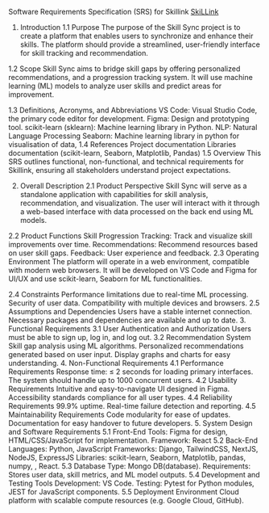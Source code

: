 Software Requirements Specification (SRS) for Skillink [SkiLLink](https://brilliant-froyo-62dd35.netlify.app/)

1. Introduction
1.1 Purpose
The purpose of the Skill Sync project is to create a platform that enables users to synchronize and enhance their skills. The platform should provide a streamlined, user-friendly interface for skill tracking and recommendation.

1.2 Scope
Skill Sync aims to bridge skill gaps by offering personalized recommendations,  and a progression tracking system. It will use machine learning (ML) models to analyze user skills and predict areas for improvement.

1.3 Definitions, Acronyms, and Abbreviations
VS Code: Visual Studio Code, the primary code editor for development.
Figma: Design and prototyping tool.
scikit-learn (sklearn): Machine learning library in Python.
NLP: Natural Language Processing
Seaborn: Machine learning library in python for visualisation of data, 
1.4 References
Project documentation
Libraries documentation (scikit-learn, Seaborn, Matplotlib, Pandas)
1.5 Overview
This SRS outlines functional, non-functional, and technical requirements for Skillink, ensuring all stakeholders understand project expectations.

2. Overall Description
2.1 Product Perspective
Skill Sync will serve as a standalone application with capabilities for skill analysis, recommendation, and visualization. The user will interact with it through a web-based interface with data processed on the back end using ML models.

2.2 Product Functions
Skill Progression Tracking: Track and visualize skill improvements over time.
Recommendations: Recommend resources based on user skill gaps.
Feedback: User experience and  feedback.
2.3 Operating Environment
The platform will operate in a web environment, compatible with modern web browsers. It will be developed on VS Code and Figma for UI/UX and use scikit-learn, Seaborn for ML functionalities.

2.4 Constraints
Performance limitations due to real-time ML processing.
Security of user data.
Compatibility with multiple devices and browsers.
2.5 Assumptions and Dependencies
Users have a stable internet connection.
Necessary packages and dependencies are available and up to date.
3. Functional Requirements
3.1 User Authentication and Authorization
Users must be able to sign up, log in, and log out.
3.2 Recommendation System
Skill gap analysis using ML algorithms.
Personalized recommendations generated based on user input.
Display graphs and charts for easy understanding.
4. Non-Functional Requirements
4.1 Performance Requirements
Response time: ≤ 2 seconds for loading primary interfaces.
The system should handle up to 1000 concurrent users.
4.2 Usability Requirements
Intuitive and easy-to-navigate UI designed in Figma.
Accessibility standards compliance for all user types.
4.4 Reliability Requirements
99.9% uptime.
Real-time failure detection and reporting.
4.5 Maintainability Requirements
Code modularity for ease of updates.
Documentation for easy handover to future developers.
5. System Design and Software Requirements
5.1 Front-End
Tools: Figma for design, HTML/CSS/JavaScript for implementation.
Framework: React 
5.2 Back-End
Languages: Python, JavaScript 
Frameworks: Django, TailwindCSS, NextJS, NodeJS, ExpressJS 
Libraries:  scikit-learn, Seaborn, Matplotlib, pandas, numpy, , React.
5.3 Database
Type: Mongo DB(database).
Requirements: Stores user data, skill metrics, and ML model outputs.
5.4 Development and Testing Tools
Development: VS Code.
Testing: Pytest for Python modules, JEST for JavaScript components.
5.5 Deployment Environment
Cloud platform with scalable compute resources (e.g. Google Cloud, GitHub).
